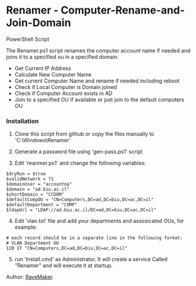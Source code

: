Renamer - Computer-Rename-and-Join-Domain
=========================================

PowerShell Script

The Renamer.ps1 script renames the computer account name if needed and joins it to a specified ou in a specified domain.

- Get Current IP Address
- Calculate New Computer Name
- Get current Computer Name and rename if needed including reboot
- Check if Local Computer is Domain joined
- Check if Computer Account exists in AD
- Join to a specified OU if available or just join to the default computers OU

### Installation

1. Clone this script from github or copy the files manually to 'C:\Windows\Renamer'

2. Generate a password file using 'gen-pass.ps1' script

3. Edit 'reanmer.ps1' and change the following variables:

```
$dryRun = $true
$validNetwork = 71
$domainUser = "accountop"
$domain = "ad.biu.ac.il"
$shortDomain = "CCDOM"
$defaultCompOU = "CN=Computers,DC=ad,DC=biu,DC=ac,DC=il"
$defaultDepartment = "COMP"
$ldapUrl = "LDAP://ad.biu.ac.il/DC=ad,DC=biu,DC=ac,DC=il"
```

4. Edit 'vlan.txt' file and add your departments and assosicated OUs, for example:
```
# each record should be in a separate line in the following format:
# VLAN Department OU
120 IT "CN=Computers,DC=ad,DC=biu,DC=ac,DC=il"
```

5. run 'Install.cmd' as Administrator. It will create a service Called "Renamer" and will execute it at startup.




Author: [RaveMaker][RaveMaker].

[RaveMaker]: http://ravemaker.net
